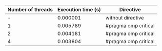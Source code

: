 | Number of threads | Execution time (s)| Directive           |
|-----------------|-------------------------|---------------------|
| -               | 0.000001                          | without directive   |
| 1               | 0.005789                   | #pragma omp critical|
| 2               | 0.004181                     | #pragma omp critical|
| 4               | 0.003804                     | #pragma omp critical|



